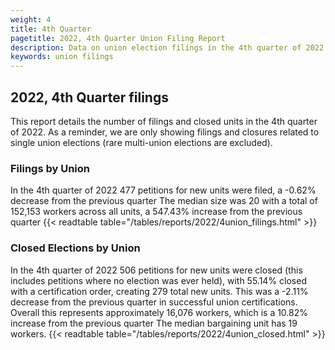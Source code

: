 ```yaml
---
weight: 4
title: 4th Quarter
pagetitle: 2022, 4th Quarter Union Filing Report
description: Data on union election filings in the 4th quarter of 2022
keywords: union filings
---
```


## 2022, 4th Quarter filings

This report details the number of filings and closed units in the 4th quarter of 2022. As a reminder, we are only showing filings and closures related to single union elections (rare multi-union elections are excluded).

### Filings by Union
In the 4th quarter of 2022 477 petitions for new units were filed, a -0.62% decrease from the previous quarter The median size was 20 with a total of 152,153 workers across all units, a 547.43% increase from the previous quarter
{{< readtable table="/tables/reports/2022/4union_filings.html" >}}

### Closed Elections by Union
In the 4th quarter of 2022 506 petitions for new units were closed (this includes petitions where no election was ever held), with 55.14% closed with a certification order, creating 279 total new units. This was a -2.11% decrease from the previous quarter in successful union certifications. Overall this represents approximately 16,076 workers, which is a 10.82% increase from the previous quarter The median bargaining unit has 19 workers.
{{< readtable table="/tables/reports/2022/4union_closed.html" >}}
